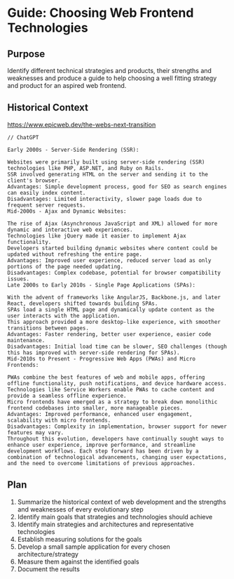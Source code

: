# Guide: Choosing Web Frontend Technologies

## Purpose

Identify different technical strategies and products, their strengths and weaknesses and produce a guide to help choosing a well fitting strategy and product for an aspired web frontend.

## Historical Context

https://www.epicweb.dev/the-webs-next-transition

```
// ChatGPT

Early 2000s - Server-Side Rendering (SSR):

Websites were primarily built using server-side rendering (SSR) technologies like PHP, ASP.NET, and Ruby on Rails.
SSR involved generating HTML on the server and sending it to the client's browser.
Advantages: Simple development process, good for SEO as search engines can easily index content.
Disadvantages: Limited interactivity, slower page loads due to frequent server requests.
Mid-2000s - Ajax and Dynamic Websites:

The rise of Ajax (Asynchronous JavaScript and XML) allowed for more dynamic and interactive web experiences.
Technologies like jQuery made it easier to implement Ajax functionality.
Developers started building dynamic websites where content could be updated without refreshing the entire page.
Advantages: Improved user experience, reduced server load as only portions of the page needed updating.
Disadvantages: Complex codebase, potential for browser compatibility issues.
Late 2000s to Early 2010s - Single Page Applications (SPAs):

With the advent of frameworks like AngularJS, Backbone.js, and later React, developers shifted towards building SPAs.
SPAs load a single HTML page and dynamically update content as the user interacts with the application.
This approach provided a more desktop-like experience, with smoother transitions between pages.
Advantages: Faster rendering, better user experience, easier code maintenance.
Disadvantages: Initial load time can be slower, SEO challenges (though this has improved with server-side rendering for SPAs).
Mid-2010s to Present - Progressive Web Apps (PWAs) and Micro Frontends:

PWAs combine the best features of web and mobile apps, offering offline functionality, push notifications, and device hardware access.
Technologies like Service Workers enable PWAs to cache content and provide a seamless offline experience.
Micro frontends have emerged as a strategy to break down monolithic frontend codebases into smaller, more manageable pieces.
Advantages: Improved performance, enhanced user engagement, scalability with micro frontends.
Disadvantages: Complexity in implementation, browser support for newer features may vary.
Throughout this evolution, developers have continually sought ways to enhance user experience, improve performance, and streamline development workflows. Each step forward has been driven by a combination of technological advancements, changing user expectations, and the need to overcome limitations of previous approaches.
```

## Plan

1. Summarize the historical context of web development and the strengths and weaknesses of every evolutionary step
2. Identify main goals that strategies and technologies should achieve
3. Identify main strategies and architectures and representative technologies
4. Establish measuring solutions for the goals
5. Develop a small sample application for every chosen architecture/strategy
6. Measure them against the identified goals
7. Document the results